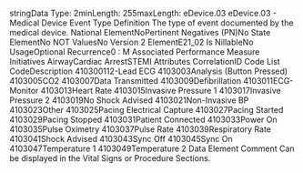 

stringData Type: 2minLength: 255maxLength: 
eDevice.03
eDevice.03 - Medical Device Event Type
Definition
The type of event documented by the medical device.
National ElementNoPertinent Negatives (PN)No
State ElementNo
NOT ValuesNo
Version 2 ElementE21_02
Is NillableNo
UsageOptional
Recurrence0 : M
Associated Performance Measure Initiatives
AirwayCardiac ArrestSTEMI
Attributes
CorrelationID
Code List
CodeDescription
410300112-Lead ECG
4103003Analysis (Button Pressed)
4103005CO2
4103007Data Transmitted
4103009Defibrillation
4103011ECG-Monitor
4103013Heart Rate
4103015Invasive Pressure 1
4103017Invasive Pressure 2
4103019No Shock Advised
4103021Non-Invasive BP
4103023Other
4103025Pacing Electrical Capture
4103027Pacing Started
4103029Pacing Stopped
4103031Patient Connected
4103033Power On
4103035Pulse Oximetry
4103037Pulse Rate
4103039Respiratory Rate
4103041Shock Advised
4103043Sync Off
4103045Sync On
4103047Temperature 1
4103049Temperature 2
Data Element Comment
Can be displayed in the Vital Signs or Procedure Sections.